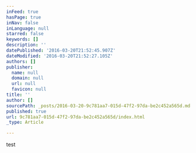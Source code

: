 ```yaml
---
inFeed: true
hasPage: true
inNav: false
inLanguage: null
starred: false
keywords: []
description: ''
datePublished: '2016-03-20T21:52:45.907Z'
dateModified: '2016-03-20T21:52:27.105Z'
authors: []
publisher:
  name: null
  domain: null
  url: null
  favicon: null
title: ''
author: []
sourcePath: _posts/2016-03-20-9c781aa7-015d-47f2-97da-be2c452a565d.md
published: true
url: 9c781aa7-015d-47f2-97da-be2c452a565d/index.html
_type: Article

---
```

test